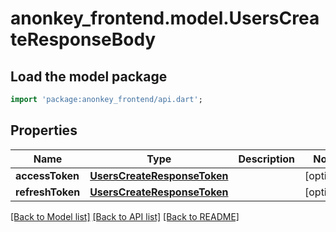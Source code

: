 # anonkey_frontend.model.UsersCreateResponseBody

## Load the model package

```dart
import 'package:anonkey_frontend/api.dart';
```

## Properties

 Name             | Type                                                        | Description | Notes      
------------------|-------------------------------------------------------------|-------------|------------
 **accessToken**  | [**UsersCreateResponseToken**](UsersCreateResponseToken.md) |             | [optional] 
 **refreshToken** | [**UsersCreateResponseToken**](UsersCreateResponseToken.md) |             | [optional] 

[[Back to Model list]](../README.md#documentation-for-models) [[Back to API list]](../README.md#documentation-for-api-endpoints) [[Back to README]](../README.md)


